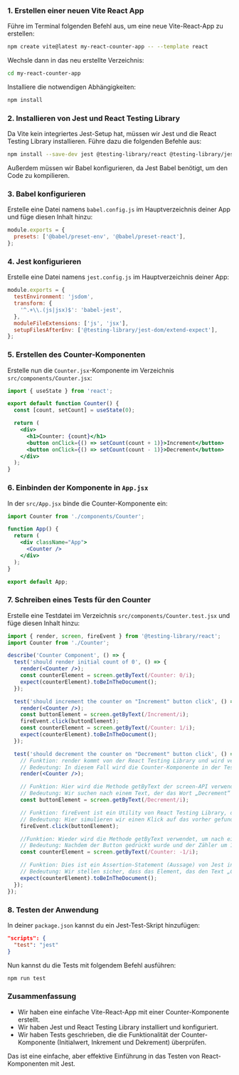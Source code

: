 ### 1. Erstellen einer neuen Vite React App

Führe im Terminal folgenden Befehl aus, um eine neue Vite-React-App zu erstellen:

```bash
npm create vite@latest my-react-counter-app -- --template react
```

Wechsle dann in das neu erstellte Verzeichnis:

```bash
cd my-react-counter-app
```

Installiere die notwendigen Abhängigkeiten:

```bash
npm install
```

### 2. Installieren von Jest und React Testing Library

Da Vite kein integriertes Jest-Setup hat, müssen wir Jest und die React Testing Library installieren. Führe dazu die folgenden Befehle aus:

```bash
npm install --save-dev jest @testing-library/react @testing-library/jest-dom @testing-library/user-event babel-jest
```

Außerdem müssen wir Babel konfigurieren, da Jest Babel benötigt, um den Code zu kompilieren.

### 3. Babel konfigurieren

Erstelle eine Datei namens `babel.config.js` im Hauptverzeichnis deiner App und füge diesen Inhalt hinzu:

```javascript
module.exports = {
  presets: ['@babel/preset-env', '@babel/preset-react'],
};
```

### 4. Jest konfigurieren

Erstelle eine Datei namens `jest.config.js` im Hauptverzeichnis deiner App:

```javascript
module.exports = {
  testEnvironment: 'jsdom',
  transform: {
    '^.+\\.(js|jsx)$': 'babel-jest',
  },
  moduleFileExtensions: ['js', 'jsx'],
  setupFilesAfterEnv: ['@testing-library/jest-dom/extend-expect'],
};
```

### 5. Erstellen des Counter-Komponenten

Erstelle nun die `Counter.jsx`-Komponente im Verzeichnis `src/components/Counter.jsx`:

```jsx
import { useState } from 'react';

export default function Counter() {
  const [count, setCount] = useState(0);

  return (
    <div>
      <h1>Counter: {count}</h1>
      <button onClick={() => setCount(count + 1)}>Increment</button>
      <button onClick={() => setCount(count - 1)}>Decrement</button>
    </div>
  );
}
```

### 6. Einbinden der Komponente in `App.jsx`

In der `src/App.jsx` binde die Counter-Komponente ein:

```jsx
import Counter from './components/Counter';

function App() {
  return (
    <div className="App">
      <Counter />
    </div>
  );
}

export default App;
```

### 7. Schreiben eines Tests für den Counter

Erstelle eine Testdatei im Verzeichnis `src/components/Counter.test.jsx` und füge diesen Inhalt hinzu:

```jsx
import { render, screen, fireEvent } from '@testing-library/react';
import Counter from './Counter';

describe('Counter Component', () => {
  test('should render initial count of 0', () => {
    render(<Counter />);
    const counterElement = screen.getByText(/Counter: 0/i);
    expect(counterElement).toBeInTheDocument();
  });

  test('should increment the counter on "Increment" button click', () => {
    render(<Counter />);
    const buttonElement = screen.getByText(/Increment/i);
    fireEvent.click(buttonElement);
    const counterElement = screen.getByText(/Counter: 1/i);
    expect(counterElement).toBeInTheDocument();
  });

  test('should decrement the counter on "Decrement" button click', () => {
    // Funktion: render kommt von der React Testing Library und wird verwendet, um eine React-Komponente in einer simulierten DOM-Umgebung (die vom Browser unabhängig ist) zu rendern.
    // Bedeutung: In diesem Fall wird die Counter-Komponente in der Testumgebung "gerendert". Dies bedeutet, dass die Komponente mit allen UI-Elementen (wie Buttons und Texten) auf dem virtuellen DOM dargestellt wird.
    render(<Counter />);

    // Funktion: Hier wird die Methode getByText der screen-API verwendet. screen ist eine globale API, die von der React Testing Library bereitgestellt wird und uns Zugriff auf den "gerenderten" virtuellen DOM gewährt.
    // Bedeutung: Wir suchen nach einem Text, der das Wort „Decrement“ enthält. Der reguläre Ausdruck /Decrement/i steht für eine Suche, die nicht auf Groß- oder Kleinschreibung achtet (deshalb das i am Ende des Ausdrucks). Das bedeutet, dass sowohl "Decrement" als auch "decrement" gefunden werden.
    const buttonElement = screen.getByText(/Decrement/i);

    // Funktion: fireEvent ist ein Utility von React Testing Library, das es uns ermöglicht, Ereignisse zu simulieren (wie Klicks, Tastendrücke usw.).
    // Bedeutung: Hier simulieren wir einen Klick auf das vorher gefundene Button-Element (buttonElement), das den Text „Decrement“ trägt.
    fireEvent.click(buttonElement);

    //Funktion: Wieder wird die Methode getByText verwendet, um nach einem Text auf dem Bildschirm zu suchen. In diesem Fall suchen wir nach dem Text „Counter: -1“, der dem Zähler entspricht, nachdem der Button „Decrement“ angeklickt wurde.
    // Bedeutung: Nachdem der Button gedrückt wurde und der Zähler um 1 reduziert wurde, sollte der neue Text auf dem Bildschirm „Counter: -1“ lauten. Dieser Text wird gesucht und das entsprechende Element (das den Text enthält) wird in der Variablen counterElement gespeichert.
    const counterElement = screen.getByText(/Counter: -1/i);

    // Funktion: Dies ist ein Assertion-Statement (Aussage) von Jest in Kombination mit der Jest-DOM Erweiterung.
    // Bedeutung: Wir stellen sicher, dass das Element, das den Text „Counter: -1“ enthält, tatsächlich im Dokument (dem simulierten DOM) vorhanden ist.
    expect(counterElement).toBeInTheDocument();
  });
});
```

### 8. Testen der Anwendung

In deiner `package.json` kannst du ein Jest-Test-Skript hinzufügen:

```json
"scripts": {
  "test": "jest"
}
```

Nun kannst du die Tests mit folgendem Befehl ausführen:

```bash
npm run test
```

### Zusammenfassung

- Wir haben eine einfache Vite-React-App mit einer Counter-Komponente erstellt.
- Wir haben Jest und React Testing Library installiert und konfiguriert.
- Wir haben Tests geschrieben, die die Funktionalität der Counter-Komponente (Initialwert, Inkrement und Dekrement) überprüfen.

Das ist eine einfache, aber effektive Einführung in das Testen von React-Komponenten mit Jest.
